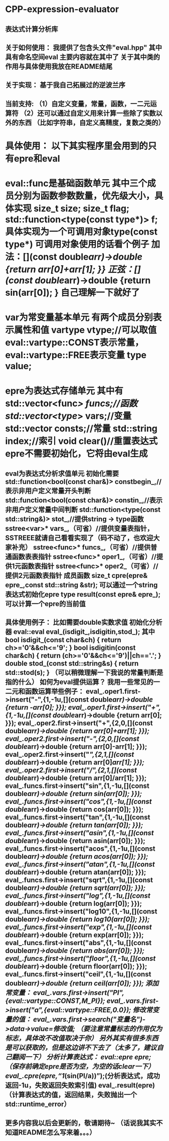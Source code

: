 # CPP-expression-evaluator
表达式计算分析库
-----------------------------------------------
关于如何使用：
我提供了包含头文件"eval.hpp"
其中具有命名空间eval
主要内容就在其中了
关于其中类的作用与具体使用我放在README结尾
-----------------------------------------------
关于实现：
基于我自己拓展过的逆波兰序
---------------------------------------------
当前支持:
  （1）自定义变量，常量，函数，一二元运算符
  （2）还可以通过自定义用来计算一些除了实数以外的东西
  （比如字符串，自定义高精度，复数之类的）
------------------------------------------------
具体使用：
以下其实程序里会用到的只有epre和eval
======
eval::func是基础函数单元
其中三个成员分别为函数参数数量，优先级大小，具体实现
size_t size;
size_t flag;
std::function<type(const type*)> f;
具体实现为一个可调用对象type(const type*)
可调用对象使用的话看个例子
加法：[](const double*arr)->double {return arr[0]+arr[1]; }}
正弦：[](const double*arr)->double {return sin(arr[0]); }
自己理解一下就好了
======
var为常变量基本单元
有两个成员分别表示属性和值
vartype vtype;//可以取值eval::vartype::CONST表示常量，eval::vartype::FREE表示变量
type value;
======
epre为表达式存储单元
其中有
std::vector<func<type>*> funcs;//函数
std::vector<type*> vars;//变量
std::vector<type> consts;//常量
std::string index;//索引
void clear()//重置表达式
epre不需要初始化，它将由eval生成
======
eval为表达式分析求值单元
初始化需要
std::function<bool(const char&)> constbegin_,//表示非用户定义常量开头判断
std::function<bool(const char&)> constin_,//表示非用户定义常量中间判断
std::function<type(const std::string&)> stot_,//提供string -> type函数
sstree<var<type>>* vars_,（可省）//提供变量表指针，SSTREEE就请自己看看实现了（码不动了，也欢迎大家补充）
sstree<func<type>>* funcs_,（可省）//提供普通函数表表指针
sstree<func<type>>* oper1_,（可省）//提供1元函数表指针
sstree<func<type>>* oper2_（可省）//提供2元函数表指针
成员函数
size_t cpre(epre<type>& epre_,const std::string &str);
可以通过一个string表达式初始化epre
type result(const epre<type>& epre_);
可以计算一个epre的当前值
----------------------------------------------
具体使用例子：
比如需要double实数求值
初始化分析器
eval::eval<double> eval_(isdigit_,isdigitin,stod_);
其中
bool isdigit_(const char&ch)
{
    return ch>='0'&&ch<='9';
}
bool isdigitin(const char&ch)
{
    return (ch>='0'&&ch<='9')||ch=='.';
}
double stod_(const std::string&s)
{
    return std::stod(s);
}
（可以稍微理解一下我说的常量判断是指的什么）
如何为eval提供运算？
我用一些常见的一二元和函数运算举些例子：
    eval_.oper1.first->insert("-",{1,-1u,[](const double*arr)->double {return -arr[0]; }});
    eval_.oper1.first->insert("+",{1,-1u,[](const double*arr)->double {return arr[0]; }});
    eval_.oper2.first->insert("+",{2,0,[](const double*arr)->double {return arr[0]+arr[1]; }});
    eval_.oper2.first->insert("-",{2,0,[](const double*arr)->double {return arr[0]-arr[1]; }});
    eval_.oper2.first->insert("*",{2,1,[](const double*arr)->double {return arr[0]*arr[1]; }});
    eval_.oper2.first->insert("/",{2,1,[](const double*arr)->double {return arr[0]/arr[1]; }});
    eval_.funcs.first->insert("sin",{1,-1u,[](const double*arr)->double {return sin(arr[0]); }});
    eval_.funcs.first->insert("cos",{1,-1u,[](const double*arr)->double {return cos(arr[0]); }});
    eval_.funcs.first->insert("tan",{1,-1u,[](const double*arr)->double {return tan(arr[0]); }});
    eval_.funcs.first->insert("asin",{1,-1u,[](const double*arr)->double {return asin(arr[0]); }});
    eval_.funcs.first->insert("acos",{1,-1u,[](const double*arr)->double {return acos(arr[0]); }});
    eval_.funcs.first->insert("atan",{1,-1u,[](const double*arr)->double {return atan(arr[0]); }});
    eval_.funcs.first->insert("sqrt",{1,-1u,[](const double*arr)->double {return sqrt(arr[0]); }});
    eval_.funcs.first->insert("log",{1,-1u,[](const double*arr)->double {return log(arr[0]); }});
    eval_.funcs.first->insert("log10",{1,-1u,[](const double*arr)->double {return log10(arr[0]); }});
    eval_.funcs.first->insert("exp",{1,-1u,[](const double*arr)->double {return exp(arr[0]); }});
    eval_.funcs.first->insert("abs",{1,-1u,[](const double*arr)->double {return abs(arr[0]); }});
    eval_.funcs.first->insert("floor",{1,-1u,[](const double*arr)->double {return floor(arr[0]); }});
    eval_.funcs.first->insert("ceil",{1,-1u,[](const double*arr)->double {return ceil(arr[0]); }});
添加常变量：
    eval_.vars.first->insert("PI",{eval::vartype::CONST,M_PI});
    eval_.vars.first->insert("a",{eval::vartype::FREE,0.0});
修改常变量的值：
    eval_.vars.first->search("变量名")->data->value=修改值;
    （要注意常量标志的作用仅为标志，具体改不改值取决于你）
    另外其实有很多东西是可以获取的，但是这边讲不下去了（太多了，建议自己翻阅一下）
分析计算表达式：
    eval::epre<double> epre;（保存前确定epre是否为空，为空的话clear一下）
    eval_.cpre(epre,“1*(sin(PI/a))”);(分析表达式，成功返回-1u，失败返回失败索引值)
    eval_.result(epre)（计算表达式的值，返回结果，失败抛出一个std::runtime_error）
-----------------------------------------------
更多内容我以后会更新的，敬请期待~
（话说我其实不知道README怎么写来着。。。）
-----------------------------------------------
